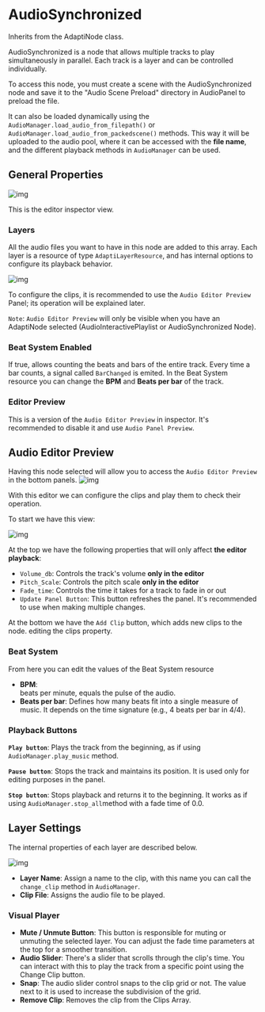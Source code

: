 ﻿# AudioSynchronized
Inherits from the AdaptiNode class.

AudioSynchronized is a node that allows multiple tracks to play simultaneously in parallel. Each track is a layer and can be controlled individually.

To access this node, you must create a scene with the AudioSynchronized node and save it to the "Audio Scene Preload" directory in AudioPanel to preload the file.

It can also be loaded dynamically using the `AudioManager.load_audio_from_filepath()` or `AudioManager.load_audio_from_packedscene()` methods.
This way it will be uploaded to the audio pool, where it can be accessed with the **file name**, and the different playback methods in `AudioManager` can be used.

## General Properties
![img](https://i.imgur.com/zPxKe7k.png[/img])

This is the editor inspector view.

### Layers
All the audio files you want to have in this node are added to this array. Each layer is a resource of type `AdaptiLayerResource`, and has internal options to configure its playback behavior.

![img](https://i.imgur.com/rhWiQ0X.png[/img])

To configure the clips, it is recommended to use the `Audio Editor Preview` Panel; its operation will be explained later.

`Note`: `Audio Editor Preview` will only be visible when you have an AdaptiNode selected (AudioInteractivePlaylist or AudioSynchronized Node).

### Beat System Enabled
If true, allows counting the beats and bars of the entire track. Every time a bar counts, a signal called `BarChanged` is emited.
In the Beat System resource you can change the **BPM** and **Beats per bar** of the track.

### Editor Preview
This is a version of the `Audio Editor Preview` in inspector. It's recommended to disable it and use `Audio Panel Preview`.

## Audio Editor Preview

Having this node selected will allow you to access the `Audio Editor Preview` in the bottom panels.
![img](https://i.imgur.com/GPhIXYo.png[/img])

With this editor we can configure the clips and play them to check their operation.

To start we have this view:

![img](https://i.imgur.com/P2TsToz.png[/img])

At the top we have the following properties that will only affect **the editor playback**:

* `Volume_db`: Controls the track's volume **only in the editor**
* `Pitch_Scale`: Controls the pitch scale **only in the editor**
* `Fade_time`: Controls the time it takes for a track to fade in or out
* `Update Panel Button`: This button refreshes the panel. It's recommended to use when making multiple changes.

At the bottom we have the `Add Clip` button, which adds new clips to the node. editing the clips property.

### Beat System
From here you can edit the values ​​of the Beat System resource
* **BPM**:  
beats per minute, equals the pulse of the audio.
* **Beats per bar**: 
Defines how many beats fit into a single measure of music. It depends on the time signature (e.g., 4 beats per bar in 4/4). 

### Playback Buttons

**`Play button`**: Plays the track from the beginning, as if using `AudioManager.play_music` method.

**`Pause button`**: Stops the track and maintains its position. It is used only for editing purposes in the panel.

**`Stop button`**:  Stops playback and returns it to the beginning. It works as if using `AudioManager.stop_all`method with a fade time of 0.0.

## Layer Settings

The internal properties of each layer are described below.

![img](https://i.imgur.com/9YIDhqn.png[/img])

* **Layer Name**: 
Assign a name to the clip, with this name you can call the `change_clip` method in `AudioManager`.
* **Clip File**: 
Assigns the audio file to be played.

### Visual Player
* **Mute / Unmute Button**: 
This button is responsible for muting or unmuting the selected layer. You can adjust the fade time parameters at the top for a smoother transition.
* **Audio Slider**: 
There's a slider that scrolls through the clip's time. You can interact with this to play the track from a specific point using the Change Clip button.
* **Snap**: 
The audio slider control snaps to the clip grid or not. The value next to it is used to increase the subdivision of the grid.
* **Remove Clip**:
Removes the clip from the Clips Array.
